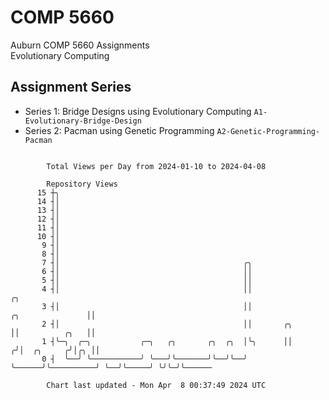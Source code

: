 # COMP 5660
Auburn COMP 5660 Assignments  
Evolutionary Computing

## Assignment Series
- Series 1: Bridge Designs using Evolutionary Computing `A1-Evolutionary-Bridge-Design`
- Series 2: Pacman using Genetic Programming `A2-Genetic-Programming-Pacman`

```

        Total Views per Day from 2024-01-10 to 2024-04-08

        Repository Views
      15 ┼╮
      14 ┤│
      13 ┤│
      12 ┤│
      11 ┤│
      10 ┤│
       9 ┤│
       8 ┤│
       7 ┤│                                         ╭╮
       6 ┤│                                         ││
       5 ┤│                                         ││
       4 ┤│                                         ││                                     ╭╮
       3 ┤│                                         ││                    ╭╮               ││
       2 ┤│                                         ││       ╭╮           ││          ╭╮   ││
       1 ┤╰─╮  ╭─╮           ╭─╮   ╭╮       ╭╮  ╭╮  │╰╮      ││          ╭╯│  ╭╮     ╭╯│╭╮ ││
       0 ┤  ╰──╯ ╰───────────╯ ╰───╯╰───────╯╰──╯╰──╯ ╰──────╯╰──────────╯ ╰──╯╰─────╯ ╰╯╰─╯╰──────

        Chart last updated - Mon Apr  8 00:37:49 2024 UTC
        
```
